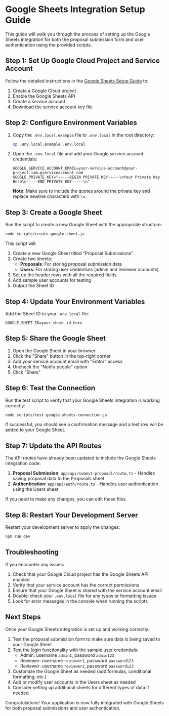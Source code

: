 # Google Sheets Integration Setup Guide

This guide will walk you through the process of setting up the Google Sheets integration for both the proposal submission form and user authentication using the provided scripts.

## Step 1: Set Up Google Cloud Project and Service Account

Follow the detailed instructions in the [Google Sheets Setup Guide](../docs/google-sheets-setup.md) to:

1. Create a Google Cloud project
2. Enable the Google Sheets API
3. Create a service account
4. Download the service account key file

## Step 2: Configure Environment Variables

1. Copy the `.env.local.example` file to `.env.local` in the root directory:

   ```bash
   cp .env.local.example .env.local
   ```

2. Open the `.env.local` file and add your Google service account credentials:

   ```
   GOOGLE_SERVICE_ACCOUNT_EMAIL=your-service-account@your-project.iam.gserviceaccount.com
   GOOGLE_PRIVATE_KEY="-----BEGIN PRIVATE KEY-----\nYour Private Key Here\n-----END PRIVATE KEY-----\n"
   ```

   **Note:** Make sure to include the quotes around the private key and replace newline characters with `\n`.

## Step 3: Create a Google Sheet

Run the script to create a new Google Sheet with the appropriate structure:

```bash
node scripts/create-google-sheet.js
```

This script will:
1. Create a new Google Sheet titled "Proposal Submissions"
2. Create two sheets:
   - **Proposals**: For storing proposal submission data
   - **Users**: For storing user credentials (admin and reviewer accounts)
3. Set up the header rows with all the required fields
4. Add sample user accounts for testing
5. Output the Sheet ID

## Step 4: Update Your Environment Variables

Add the Sheet ID to your `.env.local` file:

```
GOOGLE_SHEET_ID=your_sheet_id_here
```

## Step 5: Share the Google Sheet

1. Open the Google Sheet in your browser
2. Click the "Share" button in the top-right corner
3. Add your service account email with "Editor" access
4. Uncheck the "Notify people" option
5. Click "Share"

## Step 6: Test the Connection

Run the test script to verify that your Google Sheets integration is working correctly:

```bash
node scripts/test-google-sheets-connection.js
```

If successful, you should see a confirmation message and a test row will be added to your Google Sheet.

## Step 7: Update the API Routes

The API routes have already been updated to include the Google Sheets integration code:

1. **Proposal Submission**: `app/api/submit-proposal/route.ts` - Handles saving proposal data to the Proposals sheet
2. **Authentication**: `app/api/auth/route.ts` - Handles user authentication using the Users sheet

If you need to make any changes, you can edit these files.

## Step 8: Restart Your Development Server

Restart your development server to apply the changes:

```bash
npm run dev
```

## Troubleshooting

If you encounter any issues:

1. Check that your Google Cloud project has the Google Sheets API enabled
2. Verify that your service account has the correct permissions
3. Ensure that your Google Sheet is shared with the service account email
4. Double-check your `.env.local` file for any typos or formatting issues
5. Look for error messages in the console when running the scripts

## Next Steps

Once your Google Sheets integration is set up and working correctly:

1. Test the proposal submission form to make sure data is being saved to your Google Sheet
2. Test the login functionality with the sample user credentials:
   - Admin: username `admin1`, password `admin123`
   - Reviewer: username `reviewer1`, password `password123`
   - Reviewer: username `reviewer2`, password `password123`
3. Customize the Google Sheet as needed (add formulas, conditional formatting, etc.)
4. Add or modify user accounts in the Users sheet as needed
5. Consider setting up additional sheets for different types of data if needed

Congratulations! Your application is now fully integrated with Google Sheets for both proposal submissions and user authentication.